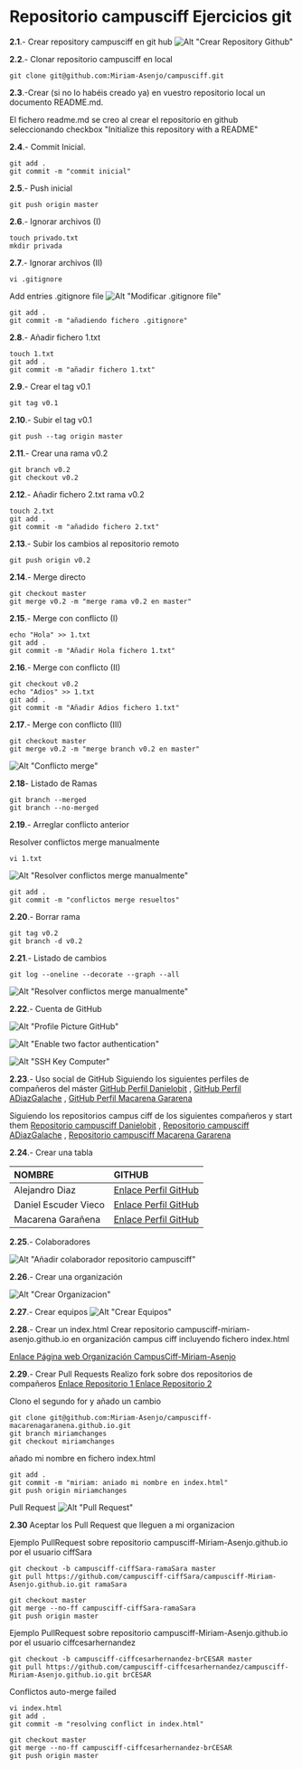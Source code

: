 # Repositorio campusciff Ejercicios git

**2.1**.- Crear repository campusciff en git hub
![Alt "Crear Repository Github"](/images/crearRepositorio.jpg)

**2.2**.- Clonar repositorio campusciff en local

    git clone git@github.com:Miriam-Asenjo/campusciff.git


**2.3**.-Crear (si no lo habéis creado ya) en vuestro
repositorio local un documento README.md.

El fichero readme.md se creo al crear el repositorio en github seleccionando checkbox "Initialize this repository with a README" 

**2.4**.- Commit Inicial.

    git add .
    git commit -m "commit inicial"

**2.5**.- Push inicial

    git push origin master

**2.6**.- Ignorar archivos (I)

	touch privado.txt
	mkdir privada 

**2.7**.- Ignorar archivos (II)

    vi .gitignore
   Add entries .gitignore file
![Alt "Modificar .gitignore file"](/images/entriesGitIgnoreFile.jpg)

	git add .
	git commit -m "añadiendo fichero .gitignore"

**2.8**.- Añadir fichero 1.txt

    touch 1.txt
    git add .
    git commit -m "añadir fichero 1.txt"

**2.9**.- Crear el tag v0.1

	git tag v0.1

**2.10**.- Subir el tag v0.1

    git push --tag origin master

**2.11**.- Crear una rama v0.2

    git branch v0.2
    git checkout v0.2

**2.12**.- Añadir fichero 2.txt rama v0.2
	
	touch 2.txt
	git add .
    git commit -m "añadido fichero 2.txt"

**2.13**.- Subir los cambios al repositorio remoto

    git push origin v0.2

**2.14**.- Merge directo

    git checkout master
    git merge v0.2 -m "merge rama v0.2 en master"

**2.15**.- Merge con conflicto (I)
	
	echo "Hola" >> 1.txt
    git add .
    git commit -m "Añadir Hola fichero 1.txt"

**2.16**.- Merge con conflicto (II)
	
	git checkout v0.2
    echo "Adios" >> 1.txt
	git add .
	git commit -m "Añadir Adios fichero 1.txt"

**2.17**.- Merge con conflicto (III)

    git checkout master
	git merge v0.2 -m "merge branch v0.2 en master"

![Alt "Conflicto merge"](/images/mergeConflicto.jpg)


**2.18**- Listado de Ramas
	
	git branch --merged
	git branch --no-merged

**2.19**.- Arreglar conflicto anterior

   Resolver conflictos merge manualmente

	vi 1.txt

![Alt "Resolver conflictos merge manualmente"](/images/resolverConflictosMergeManualmente.jpg)

    git add .
    git commit -m "conflictos merge resueltos"

**2.20**.- Borrar rama

    git tag v0.2
    git branch -d v0.2

**2.21**.- Listado de cambios
	
	git log --oneline --decorate --graph --all

![Alt "Resolver conflictos merge manualmente"](/images/listadoCambios.jpg)

**2.22**.- Cuenta de GitHub

![Alt "Profile Picture GitHub"](/images/gitHubProfilePic.jpg)

![Alt "Enable two factor authentication"](/images/twoFactorAuthentication.jpg)

![Alt "SSH Key Computer"](/images/sshKey.jpg)

**2.23**.- Uso social de GitHub
Siguiendo los siguientes perfiles de compañeros del máster
[GitHub Perfil Danielobit](https://github.com/Danielobit) , 
[GitHub Perfil ADiazGalache](https://github.com/adiazgalache) , 
[GitHub Perfil Macarena Gararena](https://github.com/macarenagaranena)

Siguiendo los repositorios campus ciff de los siguientes compañeros y start them
[Repositorio campusciff Danielobit](https://github.com/Danielobit/campusciff) , 
[Repositorio campusciff ADiazGalache](https://github.com/adiazgalache/campusciff) , 
[Repositorio campusciff Macarena Gararena](https://github.com/macarenagaranena/campusciff)

**2.24**.- Crear una tabla

| NOMBRE              | GITHUB        |
|:--------------------|:------------- |
| Alejandro Diaz      | [Enlace Perfil GitHub](https://github.com/adiazgalache)|
| Daniel Escuder Vieco| [Enlace Perfil GitHub](https://github.com/Danielobit)|
| Macarena Garañena   | [Enlace Perfil GitHub](https://github.com/macarenagaranena)|

**2.25**.- Colaboradores

![Alt "Añadir colaborador repositorio campusciff"](/images/addColaboradorRepositorio.jpg)

**2.26**.- Crear una organización

![Alt "Crear Organizacion"](/images/campusCiff-MiriamAsenjoOrganizacion.jpg)

**2.27**.- Crear equipos
![Alt "Crear Equipos"](/images/equiposGitOrganizacion.jpg)

**2.28**.- Crear un index.html 
Crear repositorio campusciff-miriam-asenjo.github.io en organización campus ciff
incluyendo fichero index.html

[Enlace Página web Organización CampusCiff-Miriam-Asenjo](http://campusciff-miriam-asenjo.github.io./)

**2.29**.- Crear Pull Requests
Realizo fork sobre dos repositorios de compañeros
[Enlace Repositorio 1 ](https://github.com/campusciff-Danielobit/campusciff-Danielobit.github.io)
[Enlace Repositorio 2 ](https://github.com/campusciff-macarenagaranena/campusciff-macarenagaranena.github.io)

Clono el segundo for y añado un cambio
  
    git clone git@github.com:Miriam-Asenjo/campusciff-macarenagaranena.github.io.git
    git branch miriamchanges
	git checkout miriamchanges
	
añado mi nombre en fichero index.html

    git add .
    git commit -m "miriam: aniado mi nombre en index.html"
    git push origin miriamchanges

Pull Request
![Alt "Pull Request"](/images/pullRequest1.jpg)

**2.30** Aceptar los Pull Request que lleguen a mi organizacion

Ejemplo PullRequest sobre repositorio campusciff-Miriam-Asenjo.github.io por el usuario ciffSara 

    git checkout -b campusciff-ciffSara-ramaSara master
    git pull https://github.com/campusciff-ciffSara/campusciff-Miriam-Asenjo.github.io.git ramaSara

	git checkout master
	git merge --no-ff campusciff-ciffSara-ramaSara
	git push origin master

Ejemplo PullRequest sobre repositorio campusciff-Miriam-Asenjo.github.io por el usuario ciffcesarhernandez

    git checkout -b campusciff-ciffcesarhernandez-brCESAR master
    git pull https://github.com/campusciff-ciffcesarhernandez/campusciff-Miriam-Asenjo.github.io.git brCESAR
Conflictos auto-merge failed

	vi index.html
	git add .
	git commit -m "resolving conflict in index.html"

    git checkout master
	git merge --no-ff campusciff-ciffcesarhernandez-brCESAR
    git push origin master